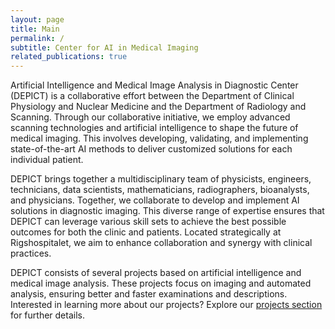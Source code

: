 ```yaml
---
layout: page
title: Main
permalink: /
subtitle: Center for AI in Medical Imaging
related_publications: true
---
```


Artificial Intelligence and Medical Image Analysis in Diagnostic Center (DEPICT) is a collaborative effort between the Department of Clinical Physiology and Nuclear Medicine and the Department of Radiology and Scanning. Through our collaborative initiative, we employ advanced scanning technologies and artificial intelligence to shape the future of medical imaging. This involves developing, validating, and implementing state-of-the-art AI methods to deliver customized solutions for each individual patient.<br>

DEPICT brings together a multidisciplinary team of physicists, engineers, technicians, data scientists, mathematicians, radiographers, bioanalysts, and physicians. Together, we collaborate to develop and implement AI solutions in diagnostic imaging. This diverse range of expertise ensures that DEPICT can leverage various skill sets to achieve the best possible outcomes for both the clinic and patients. Located strategically at Rigshospitalet, we aim to enhance collaboration and synergy with clinical practices.<br>

DEPICT consists of several projects based on artificial intelligence and medical image analysis. These projects focus on imaging and automated analysis, ensuring better and faster examinations and descriptions. Interested in learning more about our projects? Explore our [projects section](/al-folio/projects/) for further details.


